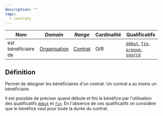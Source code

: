 ```yaml
---
description: ""
tags:
  - contrats
---
```


| **Nom**             | ***Domain***                                            | ***Range***                             | **Cardinalité** | **Qualificatifs**                                                                  |
| ------------------- | ------------------------------------------------------- | --------------------------------------- | --------------- | ---------------------------------------------------------------------------------- |
| est bénéficiaire de | [Organisation](../Classes/Organisation/Organisation.md) | [Contrat](../Classes/Preuve/Contrat.md) | O/R             | [`début`](début.md), [`fin`](fin.md), [`preuve`](preuve.md), [`source`](source.md) |

## Définition

Permet de désigner les bénéficiaires d'un contrat. Un contrat a au moins un bénéficiaire.

Il est possible de préciser quand débute et fini le bénéfice par l'utilisation des qualificatifs [`début`](début.md) et [`fin`](fin.md). En l'absence de ces qualificatifs on considère que le bénéfice vaut pour toute la durée du contrat.